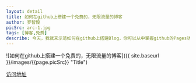 ```yaml
---
layout: detail
title: 如何在github上搭建一个免费的，无限流量的博客
author: 罗智毅
picSrc: arc-1.jpg
tags: [博客,免费]
describe: 今天，我就来示范如何在github上搭建Blog，你可以从中掌握github的Pages功能，以及Jekyll软件的基本用法。更重要的是，你会体会到一种建立网站的全新思路。
---
```

![如何在github上搭建一个免费的，无限流量的博客]({{ site.baseurl }}/images/{{page.picSrc}} "Title")

[访问地址][1]

[1]: http://www.ruanyifeng.com/blog/2012/08/blogging_with_jekyll.html "访问地址"